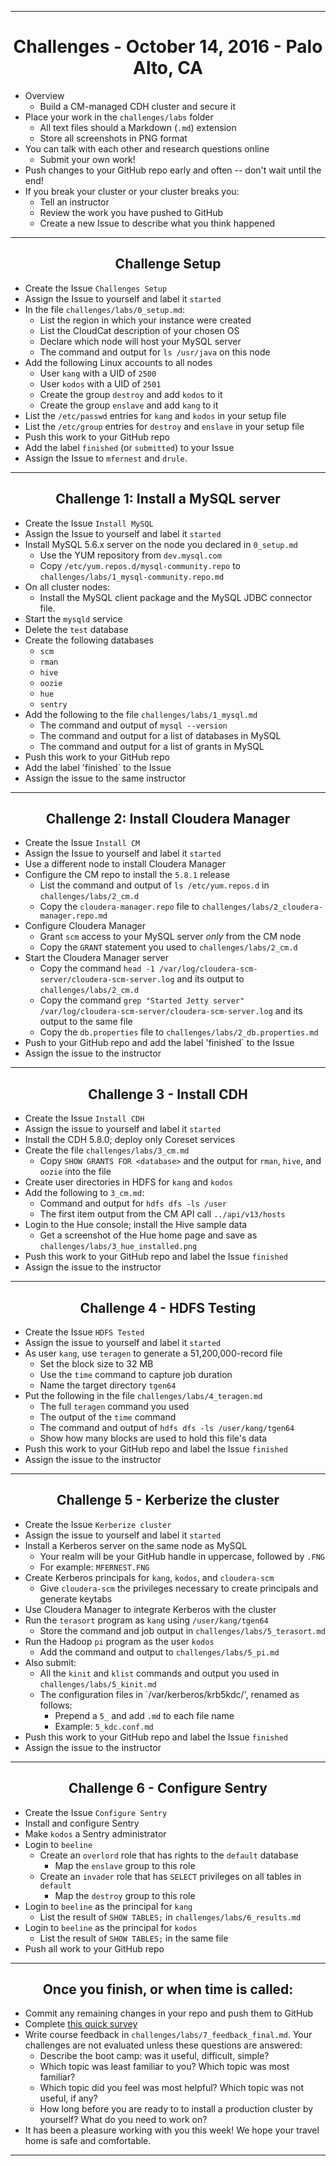 <!-- CSS work goes here for the time being -->
<!-- set a:link text-decoration to none -->
<!-- set a:hover text-decoration to underline -->
<!-- http://forums.markdownpad.com/discussion/143/include-pdf-pagebreak-instructions-in-markdown/p1 -->

---
<div style="page-break-after: always;"></div>

# <center> Challenges - October 14, 2016 - Palo Alto, CA

* Overview
    * Build a CM-managed CDH cluster and secure it
* Place your work in the `challenges/labs` folder
    * All text files should a Markdown (`.md`) extension
    * Store all screenshots in PNG format
* You can talk with each other and research questions online
    * Submit your own work!
* Push changes to your GitHub repo early and often -- don't wait until the end!
* If you break your cluster or your cluster breaks you:
    * Tell an instructor
    * Review the work you have pushed to GitHub
    * Create a new Issue to describe what you think happened

---
<div style="page-break-after: always;"></div>

## <center> Challenge Setup

* Create the Issue `Challenges Setup`
* Assign the Issue to yourself and label it `started`
* In the file `challenges/labs/0_setup.md`:
    * List the region in which your instance were created
    * List the CloudCat description of your chosen OS 
    * Declare which node will host your MySQL server
    * The command and output for `ls /usr/java` on this node
* Add the following Linux accounts to all nodes
    * User `kang` with a UID of `2500`
    * User `kodos` with a UID of `2501`
    * Create the group `destroy` and add `kodos` to it
    * Create the group `enslave` and add `kang` to it
* List the `/etc/passwd` entries for `kang` and `kodos` in your setup file
* List the `/etc/group` entries for `destroy` and `enslave` in your setup file
* Push this work to your GitHub repo
* Add the label `finished` (or `submitted`) to your Issue
* Assign the Issue to `mfernest` and `drule`.

---
<div style="page-break-after: always;"></div>

## <center> Challenge 1: Install a MySQL server

* Create the Issue `Install MySQL`
* Assign the Issue to yourself and label it `started`
* Install MySQL 5.6.x server on the node you declared in `0_setup.md`
    * Use the YUM repository from `dev.mysql.com`
    * Copy `/etc/yum.repos.d/mysql-community.repo` to `challenges/labs/1_mysql-community.repo.md`
* On all cluster nodes:
    * Install the MySQL client package and the MySQL JDBC connector file.
* Start the `mysqld` service
* Delete the `test` database
* Create the following databases
    * `scm`
    * `rman`
    * `hive`
    * `oozie`
    * `hue`
    * `sentry`
* Add the following to the file `challenges/labs/1_mysql.md`
    * The command and output of `mysql --version`
    * The command and output for a list of databases in MySQL
    * The command and output for a list of grants in MySQL
* Push this work to your GitHub repo
* Add the label 'finished` to the Issue
* Assign the issue to the same instructor

---
<div style="page-break-after: always;"></div>

## <center> Challenge 2: Install Cloudera Manager

* Create the Issue `Install CM`
* Assign the Issue to yourself and label it `started`
* Use a different node to install Cloudera Manager
* Configure the CM repo to install the `5.8.1` release
    * List the command and output of `ls /etc/yum.repos.d` in `challenges/labs/2_cm.d`
    * Copy the `cloudera-manager.repo` file to `challenges/labs/2_cloudera-manager.repo.md`
* Configure Cloudera Manager
    * Grant `scm` access to your MySQL server _only_ from the CM node
    * Copy the `GRANT` statement you used to `challenges/labs/2_cm.d`
* Start the Cloudera Manager server
    * Copy the command `head -1 /var/log/cloudera-scm-server/cloudera-scm-server.log` and its output to `challenges/labs/2_cm.d`
    * Copy the command `grep "Started Jetty server" /var/log/cloudera-scm-server/cloudera-scm-server.log` and its output to the same file
    * Copy the `db.properties` file to `challenges/labs/2_db.properties.md`
* Push to your GitHub repo and add the label 'finished` to the Issue
* Assign the issue to the instructor

---
<div style="page-break-after: always;"></div>

## <center> Challenge 3 - Install CDH

* Create the Issue `Install CDH`
* Assign the issue to yourself and label it `started`
* Install the CDH 5.8.0; deploy only Coreset services
* Create the file `challenges/labs/3_cm.md`
    * Copy `SHOW GRANTS FOR <database>` and the output for `rman`, `hive`, and `oozie` into the file
* Create user directories in HDFS for `kang` and `kodos`
* Add the following to `3_cm.md`:
    * Command and output for `hdfs dfs -ls /user`
    * The first item output from the CM API call `../api/v13/hosts` 
* Login to the Hue console; install the Hive sample data
    * Get a screenshot of the Hue home page and save as `challenges/labs/3_hue_installed.png`
* Push this work to your GitHub repo and label the Issue `finished`
* Assign the issue to the instructor

---
<div style="page-break-after: always;"></div>

## <center> Challenge 4 - HDFS Testing

* Create the Issue `HDFS Tested`
* Assign the issue to yourself and label it `started`
* As user `kang`, use `teragen` to generate a 51,200,000-record file
    * Set the block size to 32 MB
    * Use the `time` command to capture job duration
    * Name the target directory `tgen64`
* Put the following in the file `challenges/labs/4_teragen.md`
    * The full `teragen` command you used
    * The output of the `time` command
    * The command and output of `hdfs dfs -ls /user/kang/tgen64`
    * Show how many blocks are used to hold this file's data
* Push this work to your GitHub repo and label the Issue `finished`
* Assign the issue to the instructor

---
<div style="page-break-after: always;"></div>

## <center> Challenge 5 - Kerberize the cluster

* Create the Issue `Kerberize cluster`
* Assign the issue to yourself and label it `started`
* Install a Kerberos server on the same node as MySQL
    * Your realm will be your GitHub handle in uppercase, followed by `.FNG`
    * For example: `MFERNEST.FNG`
* Create Kerberos principals for `kang`, `kodos`, and `cloudera-scm`
    * Give `cloudera-scm` the privileges necessary to create principals and generate keytabs
* Use Cloudera Manager to integrate Kerberos with the cluster
* Run the `terasort` program as `kang` using `/user/kang/tgen64`
    * Store the command and job output in `challenges/labs/5_terasort.md`
* Run the Hadoop `pi` program as the user `kodos`
    * Add the command and output to `challenges/labs/5_pi.md`
* Also submit:
    * All the `kinit` and `klist` commands and output you used in `challenges/labs/5_kinit.md`
    * The configuration files in `/var/kerberos/krb5kdc/', renamed as follows:
        * Prepend a `5_` and add `.md` to each file name
        * Example: `5_kdc.conf.md`
* Push this work to your GitHub repo and label the Issue `finished`
* Assign the issue to the instructor

---
<div style="page-break-after: always;"></div>

## <center> Challenge 6 - Configure Sentry

* Create the Issue `Configure Sentry`
* Install and configure Sentry
* Make `kodos` a Sentry administrator
* Login to `beeline`
    * Create an `overlord` role that has rights to the `default` database
        * Map the `enslave` group to this role
    * Create an `invader` role that has `SELECT` privileges on all tables in `default`
        * Map the `destroy` group to this role
* Login to `beeline` as the principal for `kang`
    * List the result of `SHOW TABLES;` in `challenges/labs/6_results.md`
* Login to `beeline` as the principal for `kodos`
    * List the result of `SHOW TABLES;` in the same file
* Push all work to your GitHub repo

---
<div style="page-break-after: always;"></div>

## <center> Once you finish, or when time is called:

* Commit any remaining changes in your repo and push them to GitHub
* Complete [this quick survey](https://docs.google.com/forms/d/e/1FAIpQLSfBUSFtEcVFzv_9bHwh9dG8ZHzmQk6wWNLFZAVUtdMd1sgZ6g/viewform)
* Write course feedback in `challenges/labs/7_feedback_final.md`.
Your challenges are not evaluated unless these questions are answered:
    * Describe the boot camp: was it useful, difficult, simple?
    * Which topic was least familiar to you? Which topic was most familiar?
    * Which topic did you feel was most helpful? Which topic was not useful, if any?
    * How long before you are ready to to install a production cluster by yourself? What do you need to work on?
* It has been a pleasure working with you this week! We hope your travel home is safe and comfortable.

---
<div style="page-break-after: always;"></div>
